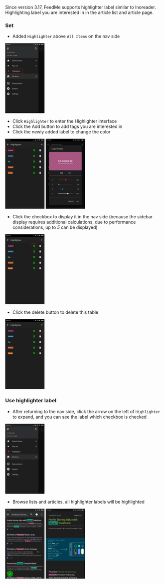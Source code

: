 Since version 3.17, FeedMe supports highlighter label similar to Inoreader. Highlighting label you are interested in in the article list and article page.

### Set
- Added `Highlighter` above `All Items` on the nav side

<img src="https://github.com/seazon/FeedMe/blob/master/doc/en/imgs/highlighter_1.png" width="25%" height="25%" />

- Click `Highlighter` to enter the Highlighter interface
- Click the Add button to add tags you are interested in
- Click the newly added label to change the color

<img src="https://github.com/seazon/FeedMe/blob/master/doc/en/imgs/highlighter_7.png" width="25%" height="25%" /> <img src="https://github.com/seazon/FeedMe/blob/master/doc/en/imgs/highlighter_8.png" width="25%" height="25%" />

- Click the checkbox to display it in the nav side (because the sidebar display requires additional calculations, due to performance considerations, up to *5* can be displayed)

<img src="https://github.com/seazon/FeedMe/blob/master/doc/en/imgs/highlighter_2.png" width="25%" height="25%" />

- Click the delete button to delete this table

<img src="https://github.com/seazon/FeedMe/blob/master/doc/en/imgs/highlighter_3.png" width="25%" height="25%" />

### Use highlighter label
- After returning to the nav side, click the arrow on the left of `Highlighter` to expand, and you can see the label which checkbox is checked

<img src="https://github.com/seazon/FeedMe/blob/master/doc/en/imgs/highlighter_4.png" width="25%" height="25%" />

- Browse lists and articles, all highlighter labels will be highlighted

<img src="https://github.com/seazon/FeedMe/blob/master/doc/en/imgs/highlighter_5.png" width="25%" height="25%" /> <img src="https://github.com/seazon/FeedMe/blob/master/doc/en/imgs/highlighter_6.png" width="25%" height="25%" />
